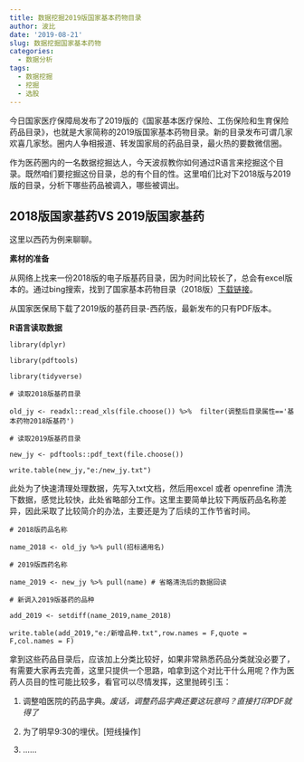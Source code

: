 ```yaml
---
title: 数据挖掘2019版国家基本药物目录
author: 波比
date: '2019-08-21'
slug: 数据挖掘国家基本药物
categories:
  - 数据分析
tags:
  - 数据挖掘
  - 挖掘
  - 选股
---
```


今日国家医疗保障局发布了2019版的《国家基本医疗保险、工伤保险和生育保险药品目录》，也就是大家简称的2019版国家基本药物目录。新的目录发布可谓几家欢喜几家愁。圈内人争相报道、转发国家局的药品目录，最火热的要数微信圈。

作为医药圈内的一名数据挖掘达人，今天波叔教你如何通过R语言来挖掘这个目录。既然咱们要挖掘这份目录，总的有个目的性。这里咱们比对下2018版与2019版的目录，分析下哪些药品被调入，哪些被调出。

## 2018版国家基药VS 2019版国家基药

这里以西药为例来聊聊。

**素材的准备**

  从网络上找来一份2018版的电子版基药目录，因为时间比较长了，总会有excel版本的。通过bing搜索，找到了国家基本药物目录（2018版）[下载链接](http://yycg.hnsggzy.com/UserFiles/file/20181112/20181112173236_1462.xls)。

  从国家医保局下载了2019版的基药目录-西药版，最新发布的只有PDF版本。

**R语言读取数据**

```{r}
library(dplyr)

library(pdftools)

library(tidyverse)

# 读取2018版基药目录

old_jy <- readxl::read_xls(file.choose()) %>%  filter(调整后目录属性=='基本药物2018版基药')

# 读取2019版基药目录

new_jy <- pdftools::pdf_text(file.choose()) 

write.table(new_jy,"e:/new_jy.txt")

```


此处为了快速清理处理数据，先写入txt文档，然后用excel 或者 openrefine 清洗下数据，感觉比较快，此处省略部分工作。这里主要简单比较下两版药品名称差异，因此采取了比较简介的办法，主要还是为了后续的工作节省时间。

```{r}
# 2018版药品名称

name_2018 <- old_jy %>% pull(招标通用名)

# 2019版西药名称

name_2019 <- new_jy %>% pull(name) # 省略清洗后的数据回读

# 新调入2019版基药的品种

add_2019 <- setdiff(name_2019,name_2018)

write.table(add_2019,"e:/新增品种.txt",row.names = F,quote = F,col.names = F)
```


拿到这些药品目录后，应该加上分类比较好，如果非常熟悉药品分类就没必要了，有需要大家再去完善，这里只提供一个思路，咱拿到这个对比干什么用呢？作为医药人员目的性可能比较多，看官可以尽情发挥，这里抛砖引玉：

1. 调整咱医院的药品字典。_废话，调整药品字典还要这玩意吗？直接打印PDF就得了_ 

2. 为了明早9:30的埋伏。[短线操作]

3. ……